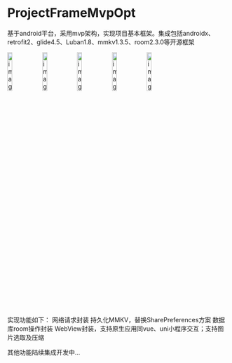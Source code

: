 # ProjectFrameMvpOpt



基于android平台，采用mvp架构，实现项目基本框架。集成包括androidx、retrofit2、glide4.5、Luban1.8、mmkv1.3.5、room2.3.0等开源框架

<div>
    <img src="https://gitee.com/KingsRay/gitee-image-host/raw/master/image/image-20240625171135839.png" alt="image-20240625171135839" width="15%" height="15%" />
	<img src="https://gitee.com/KingsRay/gitee-image-host/raw/master/image/image-20240625171227927.png" alt="image-20240625171227927" width="15%" height="15%" />
    <img src="https://gitee.com/KingsRay/gitee-image-host/raw/master/image/image-20240625171418584.png" alt="image-20240625171418584" width="15%" height="15%" />
    <img src="https://gitee.com/KingsRay/gitee-image-host/raw/master/image/image-20240625171606099.png" alt="image-20240625171606099" width="15%" height="15%" />
    <img src="https://gitee.com/KingsRay/gitee-image-host/raw/master/image/image-20240625171457865.png" alt="image-20240625171457865" width="15%" height="15%" />
</div>





实现功能如下：
网络请求封装
持久化MMKV，替换SharePreferences方案
数据库room操作封装
WebView封装，支持原生应用同vue、uni小程序交互；支持图片选取及压缩

其他功能陆续集成开发中...

